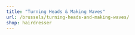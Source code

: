 ```yaml
---
title: "Turning Heads & Making Waves"
url: /brussels/turning-heads-and-making-waves/
shop: hairdresser
---
```

